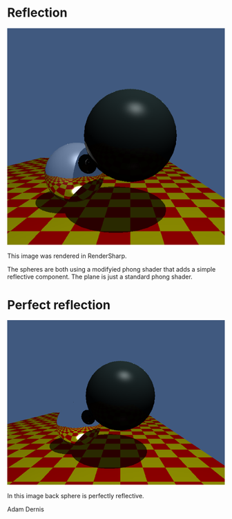 # Reflection

![image](Reflections.png)

This image was rendered in RenderSharp. 

The spheres are both using a modifyied phong shader that adds a simple reflective component. The plane is just a standard phong shader.


# Perfect reflection

![image](PerfectReflection.png)

In this image back sphere is perfectly reflective.

Adam Dernis
